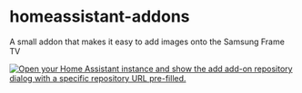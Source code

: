# homeassistant-addons
A small addon that makes it easy to add images onto the Samsung Frame TV

[![Open your Home Assistant instance and show the add add-on repository dialog with a specific repository URL pre-filled.](https://my.home-assistant.io/badges/supervisor_add_addon_repository.svg)](https://my.home-assistant.io/redirect/supervisor_add_addon_repository/?repository_url=https%3A%2F%2Fgithub.com%2Fgijsvdhoven%2Fhomeassistant-addons)
